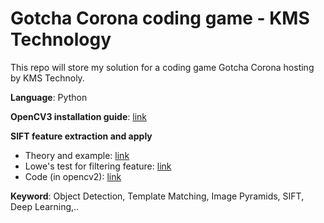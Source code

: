 # Gotcha Corona coding game - KMS Technology
This repo will store my solution for a coding game Gotcha Corona hosting by KMS Technoly.

**Language**: Python

**OpenCV3 installation guide**: [link](https://learnopencv.com/install-opencv3-on-windows/)

**SIFT feature extraction and apply** 
- Theory and example: [link](https://www.analyticsvidhya.com/blog/2019/10/detailed-guide-powerful-sift-technique-image-matching-python/)
- Lowe's test for filtering feature: [link](https://stackoverflow.com/questions/51197091/how-does-the-lowes-ratio-test-work)
- Code (in opencv2): [link](https://docs.opencv.org/4.5.2/dc/dc3/tutorial_py_matcher.html)

**Keyword**: Object Detection, Template Matching, Image Pyramids, SIFT, Deep Learning,..